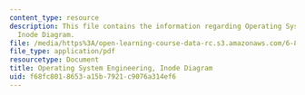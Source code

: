 ```yaml
---
content_type: resource
description: This file contains the information regarding Operating System Engineering,
  Inode Diagram.
file: /media/https%3A/open-learning-course-data-rc.s3.amazonaws.com/6-828-operating-system-engineering-fall-2012/f68fc8018653a15b7921c9076a314ef6_MIT6_828F12_inode.pdf
file_type: application/pdf
resourcetype: Document
title: Operating System Engineering, Inode Diagram
uid: f68fc801-8653-a15b-7921-c9076a314ef6
---
```

